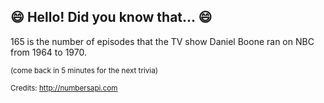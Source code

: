 ## :smile: Hello! Did you know that... :smile:
165 is the number of episodes that the TV show Daniel Boone ran on NBC from 1964 to 1970.

<sup>(come back in 5 minutes for the next trivia)</sup>


<sup>Credits: http://numbersapi.com</sup>
